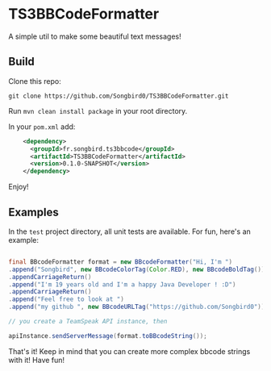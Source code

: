 # TS3BBCodeFormatter

A simple util to make some beautiful text messages! 

## Build

Clone this repo:

```
git clone https://github.com/Songbird0/TS3BBCodeFormatter.git
```

Run `mvn clean install package` in your root directory.

In your `pom.xml` add:

```xml
    <dependency>
      <groupId>fr.songbird.ts3bbcode</groupId>
      <artifactId>TS3BBCodeFormatter</artifactId>
      <version>0.1.0-SNAPSHOT</version>
    </dependency>
```

Enjoy!

## Examples

In the `test` project directory, all unit tests are available. For fun, here's an example:

```java

final BBcodeFormatter format = new BBcodeFormatter("Hi, I'm ")
.append("Songbird", new BBcodeColorTag(Color.RED), new BBcodeBoldTag()).append(".")
.appendCarriageReturn()
.append("I'm 19 years old and I'm a happy Java Developer ! :D")
.appendCarriageReturn()
.append("Feel free to look at ")
.append("my github ", new BBcodeURLTag("https://github.com/Songbird0")).append("!");

// you create a TeamSpeak API instance, then

apiInstance.sendServerMessage(format.toBBcodeString());
```

That's it! Keep in mind that you can create more complex bbcode strings with it! Have fun!
